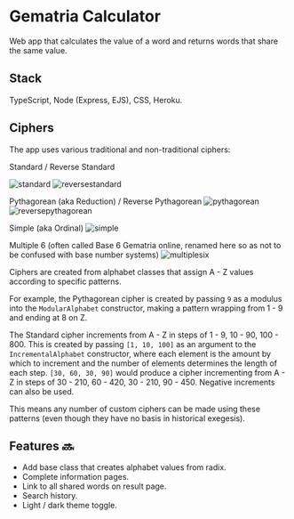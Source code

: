 # Gematria Calculator

Web app that calculates the value of a word and returns words that share the same value. 

## Stack

TypeScript, Node (Express, EJS), CSS, Heroku.

## Ciphers

The app uses various traditional and non-traditional ciphers:

Standard / Reverse Standard 

![standard](https://user-images.githubusercontent.com/80398444/168562813-b3e49e03-3ea1-4683-819e-a5d5b253895a.jpg)
![reversestandard](https://user-images.githubusercontent.com/80398444/168562832-c4e4d521-9107-4dfb-925f-657b4f35f658.jpg)

Pythagorean (aka Reduction) / Reverse Pythagorean
![pythagorean](https://user-images.githubusercontent.com/80398444/168562862-bcdada20-c0d8-498e-a03a-9ae59774e622.jpg)
![reversepythagorean](https://user-images.githubusercontent.com/80398444/168562878-193efaeb-f267-470b-bcdc-b6a84575c8b5.jpg)

Simple (aka Ordinal)
![simple](https://user-images.githubusercontent.com/80398444/168562938-76cd19cc-a288-4307-93f7-3dd94f7f7448.jpg)

Multiple 6 (often called Base 6 Gematria online, renamed here so as not to be confused with base number systems)
![multiplesix](https://user-images.githubusercontent.com/80398444/168562996-999d7d42-18b2-4eaa-a7f5-2feed0442ff2.jpg)

Ciphers are created from alphabet classes that assign A - Z values according to specific patterns.

For example, the Pythagorean cipher is created by passing `9` as a modulus into the `ModularAlphabet` constructor, making a pattern wrapping from 1 - 9 and ending at 8 on Z.

The Standard cipher increments from A - Z in steps of 1 - 9, 10 - 90, 100 - 800. This is created by passing `[1, 10, 100]` as an argument to the `IncrementalAlphabet` constructor, where each element is the amount by which to increment and the number of elements determines the length of each step. `[30, 60, 30, 90]` would produce a cipher incrementing from A - Z in steps of 30 - 210, 60 - 420, 30 - 210, 90 - 450. Negative increments can also be used.

This means any number of custom ciphers can be made using these patterns (even though they have no basis in historical exegesis). 

## Features 🔜

- Add base class that creates alphabet values from radix.
- Complete information pages. 
- Link to all shared words on result page. 
- Search history.
- Light / dark theme toggle. 

